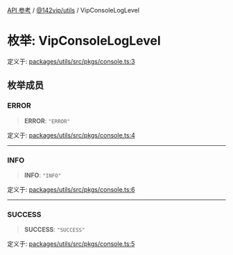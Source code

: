 [API 参考](../../../index.md) / [@142vip/utils](../index.md) / VipConsoleLogLevel

# 枚举: VipConsoleLogLevel

定义于: [packages/utils/src/pkgs/console.ts:3](https://github.com/142vip/core-x/blob/724c9f80a9f43d7639fb0f15c0381f9ca258849b/packages/utils/src/pkgs/console.ts#L3)

## 枚举成员

### ERROR

> **ERROR**: `"ERROR"`

定义于: [packages/utils/src/pkgs/console.ts:4](https://github.com/142vip/core-x/blob/724c9f80a9f43d7639fb0f15c0381f9ca258849b/packages/utils/src/pkgs/console.ts#L4)

***

### INFO

> **INFO**: `"INFO"`

定义于: [packages/utils/src/pkgs/console.ts:6](https://github.com/142vip/core-x/blob/724c9f80a9f43d7639fb0f15c0381f9ca258849b/packages/utils/src/pkgs/console.ts#L6)

***

### SUCCESS

> **SUCCESS**: `"SUCCESS"`

定义于: [packages/utils/src/pkgs/console.ts:5](https://github.com/142vip/core-x/blob/724c9f80a9f43d7639fb0f15c0381f9ca258849b/packages/utils/src/pkgs/console.ts#L5)
